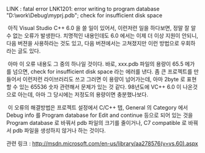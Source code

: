 LINK : fatal error LNK1201: error writing to program database "D:\\work\\Debug\\myprj.pdb"; check for insufficient disk space

 아직 Visual Studio C++ 6.0 을 쓸 일이 있어서, 이런저런 일을 하다보면, 정말 잘 알 수 없는 오류가 발생한다. 치명적인 내용인데도 6.0 에서는 이제 더 이상 지원이 안되니, 다음 버젼을 사용하라는 것도 있고, 다음 버젼에서는 고쳐졌지만 이런 방법으로 우회하라는 글도 있다.

 아마 이 오류 내용도 그 중의 하나일 것이다. 바로, xxx.pdb 파일의 용량이 65.5 메가를 넘으면, check for insufficient disk space 라는 에러를 낸다. 좀 큰 프로젝트를 만들어서 이런저런 라이브러리도 쓰고 그러면 이 용량이 넘어가는데, 아마 2byte 로 표현할 수 있는 65536 숫자 관련해서 문제가 있는 것 같다. 98년도에 VC++ 6.0 이 나온것으로 아는데, 아마 그 당시에는 저정도의 용량이면 충분했나보다.

 이 오류의 해결방법은 프로젝트 설정에서 C/C++ 탭, General 의 Category 에서 Debug info 를 Program database for Edit and continue 등으로 되어 있는 것을 Program database 로 바꿔서 pdb 파일의 크기를 줄이거나, C7 compatible 로 바꿔서 pdb 파일을 생성하지 않거나 하는 것이다.

관련 링크 : <http://msdn.microsoft.com/en-us/library/aa278576(v=vs.60).aspx>


